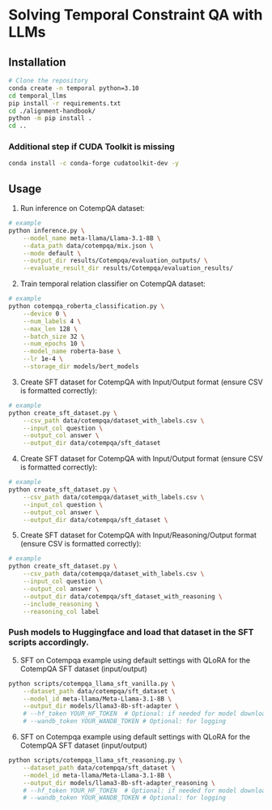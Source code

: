 # Solving Temporal Constraint QA with LLMs

## Installation

```bash
# Clone the repository
conda create -n temporal python=3.10
cd temporal_llms
pip install -r requirements.txt
cd ./alignment-handbook/
python -m pip install .
cd ..
```

### Additional step if CUDA Toolkit is missing

```bash
conda install -c conda-forge cudatoolkit-dev -y
```

## Usage

1. Run inference on CotempQA dataset:

```bash
# example
python inference.py \
    --model_name meta-llama/Llama-3.1-8B \
    --data_path data/cotempqa/mix.json \
    --mode default \
    --output_dir results/Cotempqa/evaluation_outputs/ \
    --evaluate_result_dir results/Cotempqa/evaluation_results/
```

2. Train temporal relation classifier on CotempQA dataset:

```bash
# example
python cotempqa_roberta_classification.py \
    --device 0 \
    --num_labels 4 \
    --max_len 128 \
    --batch_size 32 \
    --num_epochs 10 \
    --model_name roberta-base \
    --lr 1e-4 \
    --storage_dir models/bert_models
```

3. Create SFT dataset for CotempQA with Input/Output format (ensure CSV is formatted correctly): 

```bash
# example
python create_sft_dataset.py \
    --csv_path data/cotempqa/dataset_with_labels.csv \
    --input_col question \
    --output_col answer \
    --output_dir data/cotempqa/sft_dataset
```

4. Create SFT dataset for CotempQA with Input/Output format (ensure CSV is formatted correctly):

```bash
# example
python create_sft_dataset.py \
    --csv_path data/cotempqa/dataset_with_labels.csv \
    --input_col question \
    --output_col answer \
    --output_dir data/cotempqa/sft_dataset \
```

5. Create SFT dataset for CotempQA with Input/Reasoning/Output format (ensure CSV is formatted correctly):

```bash
# example
python create_sft_dataset.py \
    --csv_path data/cotempqa/dataset_with_labels.csv \
    --input_col question \
    --output_col answer \
    --output_dir data/cotempqa/sft_dataset_with_reasoning \
    --include_reasoning \
    --reasoning_col label
```

### Push models to Huggingface and load that dataset in the SFT scripts accordingly.

5. SFT on Cotempqa example using default settings with QLoRA for the CotempQA SFT dataset (input/output)

```bash
python scripts/cotempqa_llama_sft_vanilla.py \
    --dataset_path data/cotempqa/sft_dataset \
    --model_id meta-llama/Meta-Llama-3.1-8B \
    --output_dir models/llama3-8b-sft-adapter \
    # --hf_token YOUR_HF_TOKEN  # Optional: if needed for model download or push
    # --wandb_token YOUR_WANDB_TOKEN # Optional: for logging
```

6. SFT on Cotempqa example using default settings with QLoRA for the CotempQA SFT dataset (input/output)

```bash
python scripts/cotempqa_llama_sft_reasoning.py \
    --dataset_path data/cotempqa/sft_dataset \
    --model_id meta-llama/Meta-Llama-3.1-8B \
    --output_dir models/llama3-8b-sft-adapter_reasoning \
    # --hf_token YOUR_HF_TOKEN  # Optional: if needed for model download or push
    # --wandb_token YOUR_WANDB_TOKEN # Optional: for logging
```

<!-- 6. SFT on Cotempqa example adjusting parameters

```bash
python run_sft.py \
    --dataset_path path/to/save/dataset_iro \
    --output_dir ./llama3_8b_chat_adapter_iro \
    --epochs 3 \
    --batch_size 2 \
    --grad_accum 8 \
    --lr 1e-4 \
    --max_seq_len 2048 \
    --lora_r 64 \
    --lora_alpha 128 \
    --disable_flash_attention # Uncomment if flash attention causes issues \
    --disable_qlora # Uncomment to train without 4-bit quantization (needs more VRAM)
``` -->
